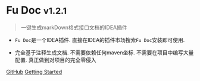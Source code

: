 
# Fu Doc <small> v1.2.1 </small>


> 一键生成markDown格式接口文档的IDEA插件

* `Fu Doc`是一个IDEA插件. 直接在IDEA的插件市场搜索`Fu Doc`安装即可使用. 

* 完全基于注释生成文档. 不需要依赖任何maven坐标. 不需要在项目中编写大量配置. 真正做到对项目的完全零侵入


[GitHub](https://github.com/wangdingfu/fu-api-doc-plugin)
[Getting Started](#fu-api-doc-plugin)

